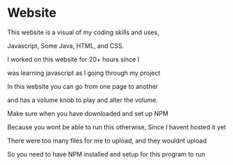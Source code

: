 # Website

This website is a visual of my coding skills and uses,

Javascript, Some Java, HTML, and CSS.

I worked on this website for 20+ hours since I

was learning javascript as I going through my project

In this website you can go from one page to another 

and has a volume knob to play and alter the volume.

Make sure when you have downloaded and set up NPM

Because you wont be able to run this otherwise, Since I havent hosted it yet

There were too many files for me to upload, and they wouldnt upload

So you need to have NPM installed and setup for this program to run
